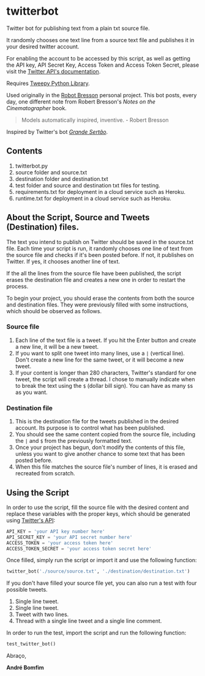 # twitterbot

Twitter bot for publishing text from a plain txt source file.

It randomly chooses one text line from a source text file and publishes it in your desired twitter account.

For enabling the account to be accessed by this script, as well as getting the API key, API Secret Key, Access Token and Access Token Secret, please visit the [Twitter API's documentation](https://developer.twitter.com/en/docs/twitter-api).

Requires [Tweepy Python Library](https://www.tweepy.org/).

Used originally in the [Robot Bresson](https://www.twitter.com/robotbresson) personal project. This bot posts, every day, one different note from Robert Bresson's _Notes on the Cinematographer_ book.

> Models automatically inspired, inventive. - Robert Bresson

Inspired by Twitter's bot [_Grande Sertão_](https://twitter.com/veredasbot).

## Contents

1. twitterbot.py
2. source folder and source.txt
3. destination folder and destination.txt
4. test folder and source and destination txt files for testing.
5. requirements.txt for deployment in a cloud service such as Heroku.
6. runtime.txt for deployment in a cloud service such as Heroku.

## About the Script, Source and Tweets (Destination) files.

The text you intend to publish on Twitter should be saved in the source.txt file. Each time your script is run, it randomly chooses one line of text from the source file and checks if it's been posted before. If not, it publishes on Twitter. If yes, it chooses another line of text.

If the all the lines from the source file have been published, the script erases the destination file and creates a new one in order to restart the process.

To begin your project, you should erase the contents from both the source and destination files. They were previously filled with some instructions, which should be observed as follows.

### Source file

1. Each line of the text file is a tweet. If you hit the Enter button and create a new line, it will be a new tweet.
2. If you want to split one tweet into many lines, use a `|` (vertical line). Don't create a new line for the same tweet, or it will become a new tweet.
3. If your content is longer than 280 characters, Twitter's standard for one tweet, the script will create a thread. I chose to manually indicate when to break the text using the `$` (dollar bill sign). You can have as many `$`s as you want.

### Destination file

1. This is the destination file for the tweets published in the desired account. Its purpose is to control what has been published.
2. You should see the same content copied from the source file, including the `|` and `$` from the previously formatted text.
3. Once your project has begun, don't modify the contents of this file, unless you want to give another chance to some text that has been posted before.
4. When this file matches the source file's number of lines, it is erased and recreated from scratch.

## Using the Script

In order to use the script, fill the source file with the desired content and replace these variables with the proper keys, which should be generated using [Twitter's API](https://developer.twitter.com/en/docs/twitter-api):

```python
API_KEY = 'your API key number here'
API_SECRET_KEY = 'your API secret number here'
ACCESS_TOKEN = 'your access token here'
ACCESS_TOKEN_SECRET = 'your access token secret here'
```

Once filled, simply run the script or import it and use the following function:

```python
twitter_bot('./source/source.txt', './destination/destination.txt')
```

If you don't have filled your source file yet, you can also run a test with four possible tweets.
1. Single line tweet.
2. Single line tweet.
3. Tweet with two lines.
4. Thread with a single line tweet and a single line comment.

In order to run the test, import the script and run the following function:

```python
test_twitter_bot()
```


Abraço,

**André Bomfim**
